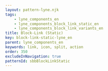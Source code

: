 ```yaml
---
layout: pattern-lyne.njk
tags: 
    - lyne_components_en
    - lyne_components_block_link_static_en
    - lyne_components_block_link_variants_en
title: Block-Link (Static)
key: block-link-static-lyne_en
parent: lyne_components_en
keywords: link, icon, split, action
order: 350
excludeInNavigation: true
patternId: sbbBlockLinkStatic
---
```

